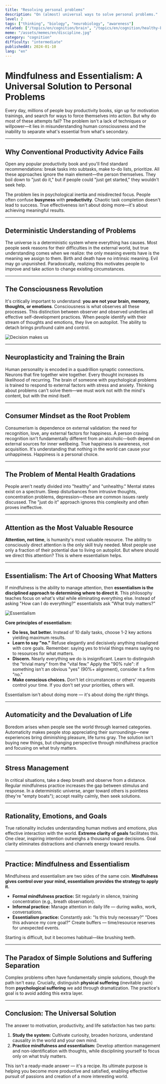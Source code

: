 ```yaml
---
title: "Resolving personal problems"
description: "On (almost) universal ways to solve personal problems."
level: 2
tags: ["thinking", "biology", "neurobiology", "awareness"]
related: ["/topics/en/cognition/brain", "/topics/en/cognition/healthy-brain"]
meme: "/assets/memes/en/discipline.jpg"
category: "cognition"
difficulty: "intermediate"
publishedAt: 2024-01-10
lang: "en"
---
```


# Mindfulness and Essentialism: A Universal Solution to Personal Problems

Every day, millions of people buy productivity books, sign up for motivation trainings, and search for ways to force themselves into action. But why do most of these attempts fail? The problem isn't a lack of techniques or willpower—it lies in misunderstanding human consciousness and the inability to separate what's essential from what's secondary.

---

## Why Conventional Productivity Advice Fails

Open any popular productivity book and you'll find standard recommendations: break tasks into subtasks, make to-do lists, prioritize. All these approaches ignore the main element—the person themselves. They boil down to "just do it," but if people could "just get started," they wouldn't seek help.

The problem lies in psychological inertia and misdirected focus. People often confuse **busyness** with **productivity**. Chaotic task completion doesn't lead to success. True effectiveness isn't about doing more—it's about achieving meaningful results.

---

## Deterministic Understanding of Problems

The universe is a deterministic system where everything has causes. Most people seek reasons for their difficulties in the external world, but true understanding comes when we realize: the only meaning events have is the meaning we assign to them. Birth and death have no intrinsic meaning. Evil may go unpunished. Paradoxically, realizing this motivates people to improve and take action to change existing circumstances.

---

## The Consciousness Revolution

It's critically important to understand: **you are not your brain, memory, thoughts, or emotions**. Consciousness is what observes all these processes. This distinction between observer and observed underlies all effective self-development practices. When people identify with their stream of thoughts and emotions, they live on autopilot. The ability to detach brings profound calm and control.

![Decision makes us](/assets/memes/en/decision_makes_us.jpg)

---

## Neuroplasticity and Training the Brain

Human personality is encoded in a quadrillion synaptic connections. Neurons that fire together wire together. Every thought increases its likelihood of recurring. The brain of someone with psychological problems is trained to respond to external factors with stress and anxiety. Thinking about problems can't solve them—we must work not with the mind's content, but with the mind itself.

---

## Consumer Mindset as the Root Problem

Consumerism is dependence on external validation: the need for recognition, love, any external factors for happiness. A person craving recognition isn't fundamentally different from an alcoholic—both depend on external sources for inner wellbeing. True happiness is awareness, not acquisition. It's understanding that nothing in the world can cause your unhappiness. Happiness is a personal choice.

---

## The Problem of Mental Health Gradations

People aren't neatly divided into "healthy" and "unhealthy." Mental states exist on a spectrum. Sleep disturbances from intrusive thoughts, concentration problems, depression—these are common issues rarely discussed. The "just do it" approach ignores this complexity and often proves ineffective.

---

## Attention as the Most Valuable Resource

**Attention, not time**, is humanity's most valuable resource. The ability to consciously direct attention is the only skill truly needed. Most people use only a fraction of their potential due to living on autopilot. But where should we direct this attention? This is where essentialism helps.

---

## Essentialism: The Art of Choosing What Matters

If mindfulness is the ability to manage attention, then **essentialism is the disciplined approach to determining where to direct it**. This philosophy teaches focus on what's vital while eliminating everything else. Instead of asking "How can I do everything?" essentialists ask "What truly matters?"

![Essentialism](/assets/memes/en/essentialism.png)

**Core principles of essentialism:**

* **Do less, but better.** Instead of 10 daily tasks, choose 1-2 key actions yielding maximum results.
* **Learn to say "no."** Refuse elegantly and decisively anything misaligned with core goals. Remember: saying yes to trivial things means saying no to resources for what matters.
* **Discern.** Nearly everything we do is insignificant. Learn to distinguish the "trivial many" from the "vital few." Apply the "90% rule": if something isn't an obvious "yes" (90%+ alignment), consider it a firm "no."
* **Make conscious choices.** Don't let circumstances or others' requests control your time. If you don't set your priorities, others will.

Essentialism isn't about doing more — it's about doing the *right* things.

---

## Automaticity and the Devaluation of Life

Boredom arises when people see the world through learned categories. Automaticity makes people stop appreciating their surroundings—new experiences bring diminishing pleasure, life turns gray. The solution isn't buying new things, but changing perspective through mindfulness practice and focusing on what truly matters.

---

## Stress Management

In critical situations, take a deep breath and observe from a distance. Regular mindfulness practice increases the gap between stimulus and response. In a deterministic universe, anger toward others is pointless (they're "empty boats"); accept reality calmly, then seek solutions.

---

## Rationality, Emotions, and Goals

True rationality includes understanding human motives and emotions, plus effective interaction with the world. **Extreme clarity of goals** facilitates this. One clear, inspiring intention outweighs a thousand vague decisions. Goal clarity eliminates distractions and channels energy toward results.

---

## Practice: Mindfulness and Essentialism

Mindfulness and essentialism are two sides of the same coin. **Mindfulness gives control over your mind, essentialism provides the strategy to apply it.**

* **Formal mindfulness practice:** Sit regularly in silence, training concentration (e.g., breath observation).
* **Informal practice:** Manage attention in daily life — during walks, work, conversations.
* **Essentialism practice:** Constantly ask: "Is this truly necessary?" "Does this advance my core goal?" Create buffers — time/resource reserves for unexpected events.

Starting is difficult, but it becomes habitual—like brushing teeth.

---

## The Paradox of Simple Solutions and Suffering Separation

Complex problems often have fundamentally simple solutions, though the path isn't easy. Crucially, distinguish **physical suffering** (inevitable pain) from **psychological suffering** we add through dramatization. The practice's goal is to avoid adding this extra layer.

---

## Conclusion: The Universal Solution

The answer to motivation, productivity, and life satisfaction has two parts:

1.  **Study the system:** Cultivate curiosity, broaden horizons, understand causality in the world and your own mind.
2.  **Practice mindfulness and essentialism:** Develop attention management and non-identification with thoughts, while disciplining yourself to focus only on what truly matters.

This isn't a ready-made answer — it's a recipe. Its ultimate purpose is helping you become more productive and satisfied, enabling effective pursuit of passions and creation of a more interesting world.